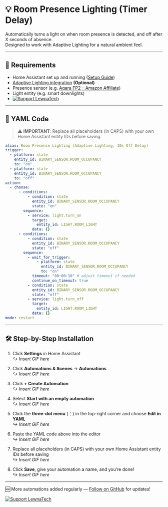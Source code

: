 # 💡 Room Presence Lighting (Timer Delay)

Automatically turns a light on when room presence is detected, and off after X seconds of absence.  
Designed to work with Adaptive Lighting for a natural ambient feel.

---

## 🔧 Requirements

- Home Assistant set up and running ([Setup Guide](https://www.home-assistant.io/getting-started/))
- [Adaptive Lighting integration](https://github.com/basnijholt/adaptive-lighting) **(Optional)**
- Presence sensor (e.g. [Aqara FP2 – Amazon Affiliate](https://www.amazon.co.uk/s?k=Aqara+FP2&tag=YOUR_TAG))
- Light entity (e.g. smart downlights)
- [![Support LewnaTech](https://ko-fi.com/img/githubbutton_sm.svg)](https://ko-fi.com/lewnatech)

---

## 🧾 YAML Code

> ⚠️ **IMPORTANT**: Replace all placeholders (in CAPS) with your own Home Assistant entity IDs before saving.

```yaml
alias: Room Presence Lighting (Adaptive Lighting, 10s Off Delay)
trigger:
  - platform: state
    entity_id: BINARY_SENSOR.ROOM_OCCUPANCY
    to: "on"
  - platform: state
    entity_id: BINARY_SENSOR.ROOM_OCCUPANCY
    to: "off"
action:
  - choose:
      - conditions:
          - condition: state
            entity_id: BINARY_SENSOR.ROOM_OCCUPANCY
            state: "on"
        sequence:
          - service: light.turn_on
            target:
              entity_id: LIGHT.ROOM_LIGHT
            data: {}
      - conditions:
          - condition: state
            entity_id: BINARY_SENSOR.ROOM_OCCUPANCY
            state: "off"
        sequence:
          - wait_for_trigger:
              - platform: state
                entity_id: BINARY_SENSOR.ROOM_OCCUPANCY
                to: "on"
            timeout: "00:00:10" # adjust timeout if needed
            continue_on_timeout: true
          - condition: state
            entity_id: BINARY_SENSOR.ROOM_OCCUPANCY
            state: "off"
          - service: light.turn_off
            target:
              entity_id: LIGHT.ROOM_LIGHT
            data: {}
mode: restart
```

---

## 🛠️ Step-by-Step Installation

1. Click **Settings** in Home Assistant  
   _↪️ Insert GIF here_

2. Click **Automations & Scenes** → **Automations**  
   _↪️ Insert GIF here_

3. Click **+ Create Automation**  
   _↪️ Insert GIF here_

4. Select **Start with an empty automation**  
   _↪️ Insert GIF here_

5. Click the **three-dot menu** (⋮) in the top-right corner and choose **Edit in YAML**  
   _↪️ Insert GIF here_

6. Paste the YAML code above into the editor  
   _↪️ Insert GIF here_

7. Replace all placeholders (in CAPS) with your own Home Assistant entity IDs before saving  
   _↪️ Insert GIF here_
 
9. Click **Save**, give your automation a name, and you’re done!  
   _↪️ Insert GIF here_

---

🆕 More automations added regularly — [Follow on GitHub](https://github.com/LewnaTech/LewnaTech) for updates!

[![Support LewnaTech](https://ko-fi.com/img/githubbutton_sm.svg)](https://ko-fi.com/lewnatech)
